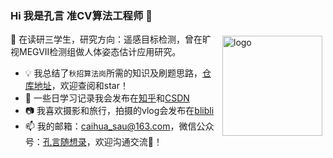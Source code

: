 ### Hi 我是孔言 准CV算法工程师 👋
<img src="https://github-readme-stats.vercel.app/api?username=kongyan66&show_icons=true" alt="logo" height="160" align="right" style="margin: 5px; margin-bottom: 20px;" />
 

🔭 在读研三学生，研究方向：遥感目标检测，曾在旷视MEGVII检测组做人体姿态估计应用研究。
- 💡 我总结了`秋招算法岗`所需的知识及刷题思路，[仓库地址](https://github.com/kongyan66/leetcode-daily)，欢迎查阅和star！
- 📑 一些日学习记录我会发布在[知乎](https://www.zhihu.com/people/kong-yan-95-61)和[CSDN](https://blog.csdn.net/qq_41719643)
- 📷 我喜欢摄影和旅行，拍摄的vlog会发布在[blibli](https://space.bilibili.com/381558745?spm_id_from=333.1007.0.0)
- 📫 我的邮箱：caihua_sau@163.com，微信公众号：[孔言随想录]()，欢迎沟通交流👋！



